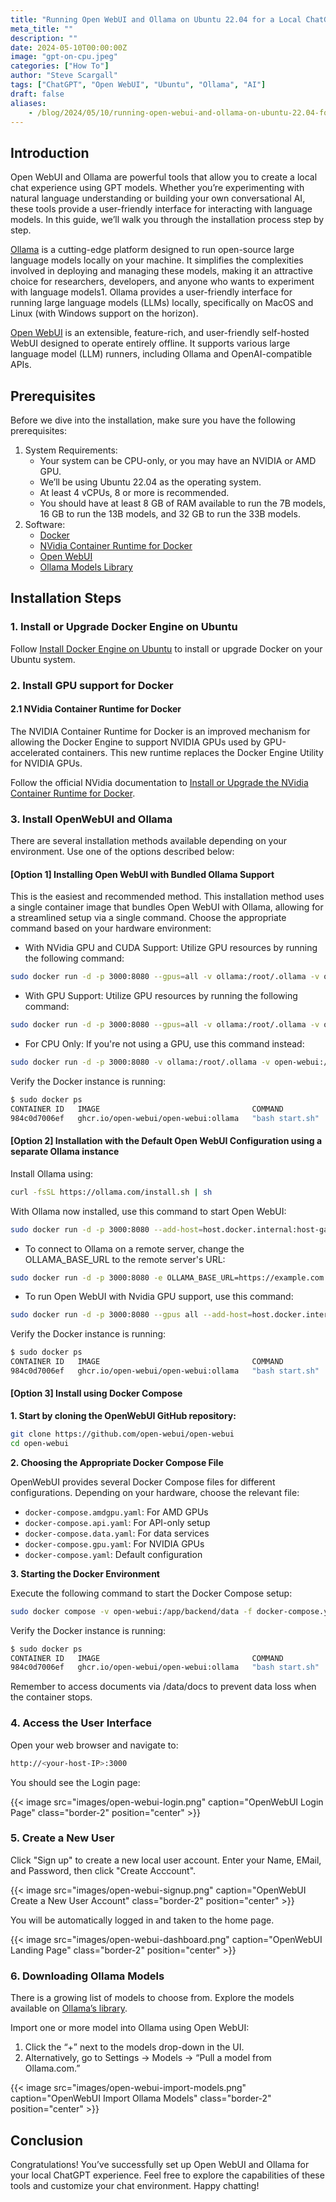 ```yaml
---
title: "Running Open WebUI and Ollama on Ubuntu 22.04 for a Local ChatGPT Experience"
meta_title: ""
description: ""
date: 2024-05-10T00:00:00Z
image: "gpt-on-cpu.jpeg"
categories: ["How To"]
author: "Steve Scargall"
tags: ["ChatGPT", "Open WebUI", "Ubuntu", "Ollama", "AI"]
draft: false
aliases:
    - /blog/2024/05/10/running-open-webui-and-ollama-on-ubuntu-22.04-for-a-local-chatgpt-experience/
---
```


## Introduction
Open WebUI and Ollama are powerful tools that allow you to create a local chat experience using GPT models. Whether you’re experimenting with natural language understanding or building your own conversational AI, these tools provide a user-friendly interface for interacting with language models. In this guide, we’ll walk you through the installation process step by step.

[Ollama](https://ollama.com/) is a cutting-edge platform designed to run open-source large language models locally on your machine. It simplifies the complexities involved in deploying and managing these models, making it an attractive choice for researchers, developers, and anyone who wants to experiment with language models1. Ollama provides a user-friendly interface for running large language models (LLMs) locally, specifically on MacOS and Linux (with Windows support on the horizon). 

[Open WebUI](https://openwebui.com/) is an extensible, feature-rich, and user-friendly self-hosted WebUI designed to operate entirely offline. It supports various large language model (LLM) runners, including Ollama and OpenAI-compatible APIs. 

## Prerequisites
Before we dive into the installation, make sure you have the following prerequisites:

1. System Requirements:
    - Your system can be CPU-only, or you may have an NVIDIA or AMD GPU.
    - We’ll be using Ubuntu 22.04 as the operating system.
    - At least 4 vCPUs, 8 or more is recommended.
    - You should have at least 8 GB of RAM available to run the 7B models, 16 GB to run the 13B models, and 32 GB to run the 33B models.
2. Software:
    - [Docker](https://www.docker.com/)
    - [NVidia Container Runtime for Docker](https://docs.nvidia.com/dgx/nvidia-container-runtime-upgrade/)
    - [Open WebUI](https://openwebui.com/)
    - [Ollama Models Library](https://ollama.com/library)

## Installation Steps

### 1. Install or Upgrade Docker Engine on Ubuntu

Follow [Install Docker Engine on Ubuntu](https://docs.docker.com/engine/install/ubuntu/) to install or upgrade Docker on your Ubuntu system.

### 2. Install GPU support for Docker

#### 2.1 NVidia Container Runtime for Docker

The NVIDIA Container Runtime for Docker is an improved mechanism for allowing the Docker Engine to support NVIDIA GPUs used by GPU-accelerated containers. This new runtime replaces the Docker Engine Utility for NVIDIA GPUs.

Follow the official NVidia documentation to [Install or Upgrade the NVidia Container Runtime for Docker](https://docs.nvidia.com/dgx/nvidia-container-runtime-upgrade/).

### 3. Install OpenWebUI and Ollama

There are several installation methods available depending on your environment. Use one of the options described below:

#### [Option 1] Installing Open WebUI with Bundled Ollama Support
This is the easiest and recommended method. This installation method uses a single container image that bundles Open WebUI with Ollama, allowing for a streamlined setup via a single command. Choose the appropriate command based on your hardware environment:

- With NVidia GPU and CUDA Support: Utilize GPU resources by running the following command:

```bash
sudo docker run -d -p 3000:8080 --gpus=all -v ollama:/root/.ollama -v open-webui:/app/backend/data --name open-webui --restart always ghcr.io/open-webui/open-webui:cuda
```

- With GPU Support: Utilize GPU resources by running the following command:

```bash
sudo docker run -d -p 3000:8080 --gpus=all -v ollama:/root/.ollama -v open-webui:/app/backend/data --name open-webui --restart always ghcr.io/open-webui/open-webui:ollama
```

- For CPU Only: If you're not using a GPU, use this command instead:
```bash
sudo docker run -d -p 3000:8080 -v ollama:/root/.ollama -v open-webui:/app/backend/data --name open-webui --restart always ghcr.io/open-webui/open-webui:ollama
```

Verify the Docker instance is running:

```bash
$ sudo docker ps
CONTAINER ID   IMAGE                                  COMMAND           CREATED             STATUS             PORTS                                       NAMES
984c0d7006ef   ghcr.io/open-webui/open-webui:ollama   "bash start.sh"   About an hour ago   Up About an hour   0.0.0.0:3000->8080/tcp, :::3000->8080/tcp   open-webui
```

#### [Option 2] Installation with the Default Open WebUI Configuration using a separate Ollama instance

Install Ollama using:
```bash
curl -fsSL https://ollama.com/install.sh | sh
``` 

With Ollama now installed, use this command to start Open WebUI:

```bash
sudo docker run -d -p 3000:8080 --add-host=host.docker.internal:host-gateway -v open-webui:/app/backend/data --name open-webui --restart always ghcr.io/open-webui/open-webui:main
```

- To connect to Ollama on a remote server, change the OLLAMA_BASE_URL to the remote server's URL:
```bash
sudo docker run -d -p 3000:8080 -e OLLAMA_BASE_URL=https://example.com -v open-webui:/app/backend/data --name open-webui --restart always ghcr.io/open-webui/open-webui:main
```

- To run Open WebUI with Nvidia GPU support, use this command:
```bash
sudo docker run -d -p 3000:8080 --gpus all --add-host=host.docker.internal:host-gateway -v open-webui:/app/backend/data --name open-webui --restart always ghcr.io/open-webui/open-webui:cuda
```

Verify the Docker instance is running:

```bash
$ sudo docker ps
CONTAINER ID   IMAGE                                  COMMAND           CREATED             STATUS             PORTS                                       NAMES
984c0d7006ef   ghcr.io/open-webui/open-webui:ollama   "bash start.sh"   About an hour ago   Up About an hour   0.0.0.0:3000->8080/tcp, :::3000->8080/tcp   open-webui
```

#### [Option 3] Install using Docker Compose

**1. Start by cloning the OpenWebUI GitHub repository:**

```bash
git clone https://github.com/open-webui/open-webui
cd open-webui
```

**2. Choosing the Appropriate Docker Compose File**

OpenWebUI provides several Docker Compose files for different configurations. Depending on your hardware, choose the relevant file:

- `docker-compose.amdgpu.yaml`: For AMD GPUs
- `docker-compose.api.yaml`: For API-only setup
- `docker-compose.data.yaml`: For data services
- `docker-compose.gpu.yaml`: For NVIDIA GPUs
- `docker-compose.yaml`: Default configuration

**3. Starting the Docker Environment**

Execute the following command to start the Docker Compose setup:

```bash
sudo docker compose -v open-webui:/app/backend/data -f docker-compose.yaml up
```

Verify the Docker instance is running:

```bash
$ sudo docker ps
CONTAINER ID   IMAGE                                  COMMAND           CREATED             STATUS             PORTS                                       NAMES
984c0d7006ef   ghcr.io/open-webui/open-webui:ollama   "bash start.sh"   About an hour ago   Up About an hour   0.0.0.0:3000->8080/tcp, :::3000->8080/tcp   open-webui
```

Remember to access documents via /data/docs to prevent data loss when the container stops.

### 4. Access the User Interface

Open your web browser and navigate to:

```bash
http://<your-host-IP>:3000
```

You should see the Login page:

{{< image src="images/open-webui-login.png" caption="OpenWebUI Login Page" class="border-2" position="center" >}}

### 5. Create a New User

Click "Sign up" to create a new local user account. Enter your Name, EMail, and Password, then click "Create Acccount". 

{{< image src="images/open-webui-signup.png" caption="OpenWebUI Create a New User Account" class="border-2" position="center" >}}

You will be automatically logged in and taken to the home page.

{{< image src="images/open-webui-dashboard.png" caption="OpenWebUI Landing Page" class="border-2" position="center" >}}

### 6. Downloading Ollama Models

There is a growing list of models to choose from. Explore the models available on [Ollama’s library](https://ollama.com/library).

Import one or more model into Ollama using Open WebUI:

1. Click the “+” next to the models drop-down in the UI.
2. Alternatively, go to Settings -> Models -> “Pull a model from Ollama.com.”

{{< image src="images/open-webui-import-models.png" caption="OpenWebUI Import Ollama Models" class="border-2" position="center" >}}

## Conclusion
Congratulations! You’ve successfully set up Open WebUI and Ollama for your local ChatGPT experience. Feel free to explore the capabilities of these tools and customize your chat environment. Happy chatting!
